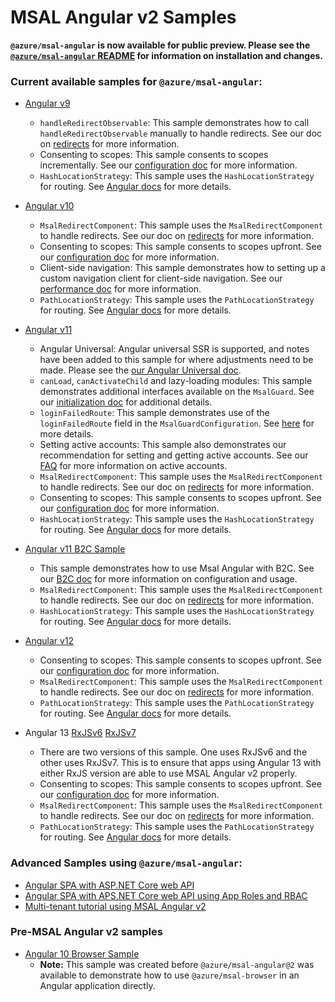 # MSAL Angular v2 Samples

**`@azure/msal-angular` is now available for public preview. Please see the [`@azure/msal-angular` README](https://github.com/AzureAD/microsoft-authentication-library-for-js/tree/dev/lib/msal-angular) for information on installation and changes.** 

### Current available samples for `@azure/msal-angular`:

* [Angular v9](https://github.com/AzureAD/microsoft-authentication-library-for-js/tree/dev/samples/msal-angular-v2-samples/angular9-v2-sample-app)
    * `handleRedirectObservable`: This sample demonstrates how to call `handleRedirectObservable` manually to handle redirects. See our doc on [redirects](https://github.com/AzureAD/microsoft-authentication-library-for-js/blob/dev/lib/msal-angular/docs/v2-docs/redirects.md) for more information. 
    * Consenting to scopes: This sample consents to scopes incrementally. See our [configuration doc](https://github.com/AzureAD/microsoft-authentication-library-for-js/tree/dev/lib/msal-angular/docs/v2-docs/configuration.md) for more information.
    * `HashLocationStrategy`: This sample uses the `HashLocationStrategy` for routing. See [Angular docs](https://angular.io/guide/router#locationstrategy-and-browser-url-styles) for more details.

* [Angular v10](https://github.com/AzureAD/microsoft-authentication-library-for-js/tree/dev/samples/msal-angular-v2-samples/angular10-sample-app)
    * `MsalRedirectComponent`: This sample uses the `MsalRedirectComponent` to handle redirects. See our doc on [redirects](https://github.com/AzureAD/microsoft-authentication-library-for-js/blob/dev/lib/msal-angular/docs/v2-docs/redirects.md) for more information.
    * Consenting to scopes: This sample consents to scopes upfront. See our [configuration doc](https://github.com/AzureAD/microsoft-authentication-library-for-js/tree/dev/lib/msal-angular/docs/v2-docs/configuration.md) for more information.
    * Client-side navigation: This sample demonstrates how to setting up a custom navigation client for client-side navigation. See our [performance doc](https://github.com/AzureAD/microsoft-authentication-library-for-js/tree/dev/lib/msal-angular/docs/v2-docs/performance.md) for more information.
    * `PathLocationStrategy`: This sample uses the `PathLocationStrategy` for routing. See [Angular docs](https://angular.io/guide/router#locationstrategy-and-browser-url-styles) for more details.

* [Angular v11](https://github.com/AzureAD/microsoft-authentication-library-for-js/tree/dev/samples/msal-angular-v2-samples/angular11-sample-app)
    * Angular Universal: Angular universal SSR is supported, and notes have been added to this sample for where adjustments need to be made. Please see the [our Angular Universal doc](https://github.com/AzureAD/microsoft-authentication-library-for-js/tree/dev/lib/msal-angular/docs/v2-docs/angular-universal.md).
    * `canLoad`, `canActivateChild` and lazy-loading modules: This sample demonstrates additional interfaces available on the `MsalGuard`. See our [initialization doc](https://github.com/AzureAD/microsoft-authentication-library-for-js/blob/dev/lib/msal-angular/docs/v2-docs/initialization.md#secure-the-routes-in-your-application) for additional details.
    * `loginFailedRoute`: This sample demonstrates use of the `loginFailedRoute` field in the `MsalGuardConfiguration`. See [here](https://github.com/AzureAD/microsoft-authentication-library-for-js/blob/dev/lib/msal-angular/docs/v2-docs/1.x-2.x-upgrade-guide.md#msal-guard) for more details.
    * Setting active accounts: This sample also demonstrates our recommendation for setting and getting active accounts. See our [FAQ](https://github.com/AzureAD/microsoft-authentication-library-for-js/blob/dev/lib/msal-angular/docs/FAQ.md#how-do-i-get-and-set-active-accounts) for more information on active accounts.
    * `MsalRedirectComponent`: This sample uses the `MsalRedirectComponent` to handle redirects. See our doc on [redirects](https://github.com/AzureAD/microsoft-authentication-library-for-js/blob/dev/lib/msal-angular/docs/v2-docs/redirects.md) for more information.
    * Consenting to scopes: This sample consents to scopes upfront. See our [configuration doc](https://github.com/AzureAD/microsoft-authentication-library-for-js/tree/dev/lib/msal-angular/docs/v2-docs/configuration.md) for more information.
    * `HashLocationStrategy`: This sample uses the `HashLocationStrategy` for routing. See [Angular docs](https://angular.io/guide/router#locationstrategy-and-browser-url-styles) for more details.

* [Angular v11 B2C Sample](https://github.com/AzureAD/microsoft-authentication-library-for-js/tree/dev/samples/msal-angular-v2-samples/angular11-b2c-sample)
    * This sample demonstrates how to use Msal Angular with B2C. See our [B2C doc](https://github.com/AzureAD/microsoft-authentication-library-for-js/blob/dev/lib/msal-browser/docs/working-with-b2c.md) for more information on configuration and usage.
    * `MsalRedirectComponent`: This sample uses the `MsalRedirectComponent` to handle redirects. See our doc on [redirects](https://github.com/AzureAD/microsoft-authentication-library-for-js/blob/dev/lib/msal-angular/docs/v2-docs/redirects.md) for more information.
    * `HashLocationStrategy`: This sample uses the `HashLocationStrategy` for routing. See [Angular docs](https://angular.io/guide/router#locationstrategy-and-browser-url-styles) for more details.

* [Angular v12](https://github.com/AzureAD/microsoft-authentication-library-for-js/tree/dev/samples/msal-angular-v2-samples/angular12-sample-app)
    * Consenting to scopes: This sample consents to scopes upfront. See our [configuration doc](https://github.com/AzureAD/microsoft-authentication-library-for-js/tree/dev/lib/msal-angular/docs/v2-docs/configuration.md) for more information.
    * `MsalRedirectComponent`: This sample uses the `MsalRedirectComponent` to handle redirects. See our doc on [redirects](https://github.com/AzureAD/microsoft-authentication-library-for-js/blob/dev/lib/msal-angular/docs/v2-docs/redirects.md) for more information.
    * `PathLocationStrategy`: This sample uses the `PathLocationStrategy` for routing. See [Angular docs](https://angular.io/guide/router#locationstrategy-and-browser-url-styles) for more details.

* Angular 13 [RxJSv6](https://github.com/AzureAD/microsoft-authentication-library-for-js/tree/dev/samples/msal-angular-v2-samples/angular13-rxjs6-sample-app) [RxJSv7](https://github.com/AzureAD/microsoft-authentication-library-for-js/tree/dev/samples/msal-angular-v2-samples/angular13-rxjs7-sample-app)
    * There are two versions of this sample. One uses RxJSv6 and the other uses RxJSv7. This is to ensure that apps using Angular 13 with either RxJS version are able to use MSAL Angular v2 properly.
    * Consenting to scopes: This sample consents to scopes upfront. See our [configuration doc](https://github.com/AzureAD/microsoft-authentication-library-for-js/tree/dev/lib/msal-angular/docs/v2-docs/configuration.md) for more information.
    * `MsalRedirectComponent`: This sample uses the `MsalRedirectComponent` to handle redirects. See our doc on [redirects](https://github.com/AzureAD/microsoft-authentication-library-for-js/blob/dev/lib/msal-angular/docs/v2-docs/redirects.md) for more information.
    * `PathLocationStrategy`: This sample uses the `PathLocationStrategy` for routing. See [Angular docs](https://angular.io/guide/router#locationstrategy-and-browser-url-styles) for more details.

### Advanced Samples using `@azure/msal-angular`:
* [Angular SPA with ASP.NET Core web API](https://github.com/Azure-Samples/ms-identity-javascript-angular-tutorial/tree/main/3-Authorization-II/1-call-api)
* [Angular SPA with APS.NET Core web API using App Roles and RBAC](https://github.com/Azure-Samples/ms-identity-javascript-angular-tutorial/tree/main/5-AccessControl/1-call-api-roles)
* [Multi-tenant tutorial using MSAL Angular v2](https://github.com/Azure-Samples/ms-identity-javascript-angular-tutorial/tree/main/6-Multitenancy/1-call-api-mt)

### Pre-MSAL Angular v2 samples

* [Angular 10 Browser Sample](https://github.com/AzureAD/microsoft-authentication-library-for-js/tree/dev/samples/msal-angular-v2-samples/angular10-browser-sample)
    * **Note:** This sample was created before `@azure/msal-angular@2` was available to demonstrate how to use `@azure/msal-browser` in an Angular application directly.
